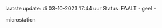 laatste update: 
di 03-10-2023 17:44   uur 
Status: FAALT - geel - 
<div class="service Y">microstation</div>